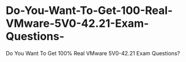 # Do-You-Want-To-Get-100-Real-VMware-5V0-42.21-Exam-Questions-
Do You Want To Get 100% Real VMware 5V0-42.21 Exam Questions?
